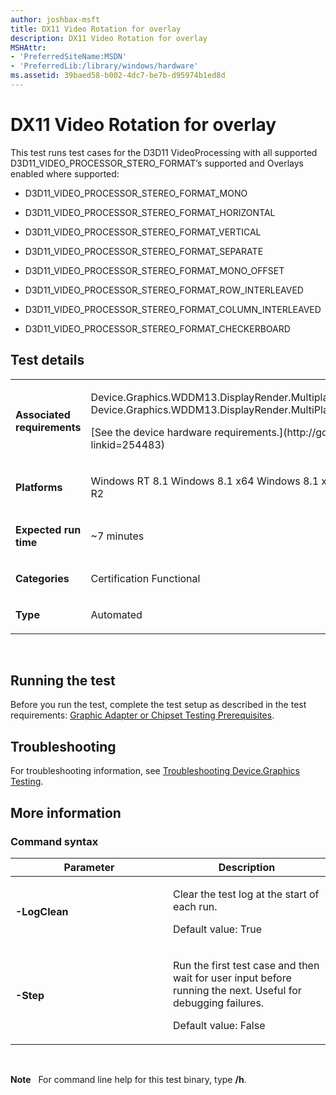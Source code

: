 ```yaml
---
author: joshbax-msft
title: DX11 Video Rotation for overlay
description: DX11 Video Rotation for overlay
MSHAttr:
- 'PreferredSiteName:MSDN'
- 'PreferredLib:/library/windows/hardware'
ms.assetid: 39baed58-b002-4dc7-be7b-d95974b1ed8d
---
```


# DX11 Video Rotation for overlay


This test runs test cases for the D3D11 VideoProcessing with all supported D3D11\_VIDEO\_PROCESSOR\_STERO\_FORMAT’s supported and Overlays enabled where supported:

-   D3D11\_VIDEO\_PROCESSOR\_STEREO\_FORMAT\_MONO

-   D3D11\_VIDEO\_PROCESSOR\_STEREO\_FORMAT\_HORIZONTAL

-   D3D11\_VIDEO\_PROCESSOR\_STEREO\_FORMAT\_VERTICAL

-   D3D11\_VIDEO\_PROCESSOR\_STEREO\_FORMAT\_SEPARATE

-   D3D11\_VIDEO\_PROCESSOR\_STEREO\_FORMAT\_MONO\_OFFSET

-   D3D11\_VIDEO\_PROCESSOR\_STEREO\_FORMAT\_ROW\_INTERLEAVED

-   D3D11\_VIDEO\_PROCESSOR\_STEREO\_FORMAT\_COLUMN\_INTERLEAVED

-   D3D11\_VIDEO\_PROCESSOR\_STEREO\_FORMAT\_CHECKERBOARD

## Test details


<table>
<colgroup>
<col width="50%" />
<col width="50%" />
</colgroup>
<tbody>
<tr class="odd">
<td><p><strong>Associated requirements</strong></p></td>
<td><p>Device.Graphics.WDDM13.DisplayRender.MultiplaneOverlaySupport Device.Graphics.WDDM13.DisplayRender.MultiPlaneOverlayVideoProcessing</p>
<p>[See the device hardware requirements.](http://go.microsoft.com/fwlink/p/?linkid=254483)</p></td>
</tr>
<tr class="even">
<td><p><strong>Platforms</strong></p></td>
<td><p>Windows RT 8.1 Windows 8.1 x64 Windows 8.1 x86 Windows Server 2012 R2</p></td>
</tr>
<tr class="odd">
<td><p><strong>Expected run time</strong></p></td>
<td><p>~7 minutes</p></td>
</tr>
<tr class="even">
<td><p><strong>Categories</strong></p></td>
<td><p>Certification Functional</p></td>
</tr>
<tr class="odd">
<td><p><strong>Type</strong></p></td>
<td><p>Automated</p></td>
</tr>
</tbody>
</table>

 

## Running the test


Before you run the test, complete the test setup as described in the test requirements: [Graphic Adapter or Chipset Testing Prerequisites](graphic-adapter-or-chipset-testing-prerequisites.md).

## Troubleshooting


For troubleshooting information, see [Troubleshooting Device.Graphics Testing](troubleshooting-devicegraphics-testing.md).

## More information


### Command syntax

<table>
<colgroup>
<col width="50%" />
<col width="50%" />
</colgroup>
<thead>
<tr class="header">
<th>Parameter</th>
<th>Description</th>
</tr>
</thead>
<tbody>
<tr class="odd">
<td><p><strong>-LogClean</strong></p></td>
<td><p>Clear the test log at the start of each run.</p>
<p>Default value: True</p></td>
</tr>
<tr class="even">
<td><p><strong>-Step</strong></p></td>
<td><p>Run the first test case and then wait for user input before running the next. Useful for debugging failures.</p>
<p>Default value: False</p></td>
</tr>
</tbody>
</table>

 

**Note**  
For command line help for this test binary, type **/h**.

 

 

 






